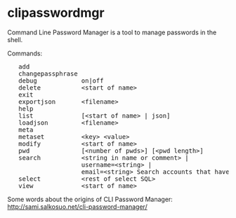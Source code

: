 clipasswordmgr
==============

Command Line Password Manager is a tool to manage passwords in the shell.

Commands:
<pre>
   add                                                                               Add new account.                                          
   changepassphrase                                                                  Change passphrase.                                        
   debug            on|off                                                           Print or don't print debug info.                          
   delete           &lt;start of name>                                                  Delete account(s) that match given string.                
   exit                                                                              Exit program.                                             
   exportjson       &lt;filename>                                                       Export accounts as JSON to a file.                        
   help                                                                              This help.                                                
   list             [&lt;start of name> | json]                                         Print all or given accounts. If json is given, print JSON.
   loadjson         &lt;filename>                                                       Load accounts from file. Overrides any existing accounts. 
   meta                                                                              View meta data.                                           
   metaset          &lt;key> &lt;value>                                                    Set key:value to JSON meta data.                          
   modify           &lt;start of name>                                                  Modify account(s).                                        
   pwd              [&lt;number of pwds>] [&lt;pwd length>]                                Generate password(s).                                     
   search           &lt;string in name or comment> | 
                    username=&lt;string> | 
                    email=&lt;string> Search accounts that have matching string.                
   select           &lt;rest of select SQL>                                             Execute SELECT SQL.                                       
   view             &lt;start of name>                                                  View account(s) details.
</pre>

Some words about the origins of CLI Password Manager: http://sami.salkosuo.net/cli-password-manager/
